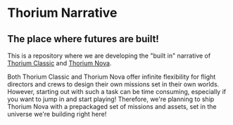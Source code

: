 # Thorium Narrative
## The place where futures are built! 

This is a repository where we are developing the "built in" narrative of [Thorium Classic](classic.thoriumsim.com) and [Thorium Nova](thoriumsim.com). 

Both Thorium Classic and Thorium Nova offer infinite flexibility for flight directors and crews to design their own missions set in their own worlds. However, starting out with such a task can be time consuming, especially if you want to jump in and start playing! Therefore, we're planning to ship Thorium Nova with a prepackaged set of missions and assets, set in the universe we're building right here!